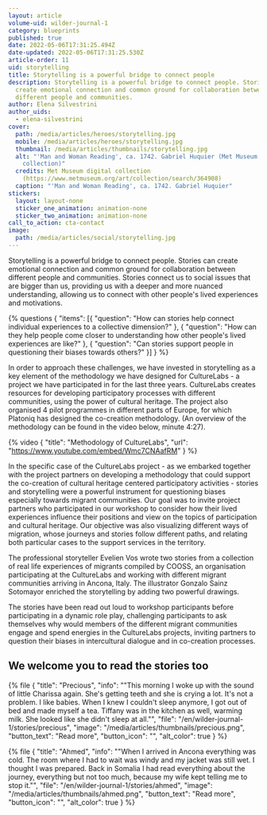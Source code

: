 ```yaml
---
layout: article
volume-uid: wilder-journal-1
category: blueprints
published: true
date: 2022-05-06T17:31:25.494Z
date-updated: 2022-05-06T17:31:25.530Z
article-order: 11
uid: storytelling
title: Storytelling is a powerful bridge to connect people
description: Storytelling is a powerful bridge to connect people. Stories can
  create emotional connection and common ground for collaboration between
  different people and communities.
author: Elena Silvestrini
author_uids:
  - elena-silvestrini
cover:
  path: /media/articles/heroes/storytelling.jpg
  mobile: /media/articles/heroes/storytelling.jpg
  thumbnail: /media/articles/thumbnails/storytelling.jpg
  alt: "'Man and Woman Reading', ca. 1742. Gabriel Huquier (Met Museum digital
    collection)"
  credits: Met Museum digital collection
    (https://www.metmuseum.org/art/collection/search/364908)
  caption: "'Man and Woman Reading', ca. 1742. Gabriel Huquier"
stickers:
  layout: layout-none
  sticker_one_animation: animation-none
  sticker_two_animation: animation-none
call_to_action: cta-contact
image:
  path: /media/articles/social/storytelling.jpg
---
```

Storytelling is a powerful bridge to connect people. Stories can create emotional connection and common ground for collaboration between different people and communities. Stories connect us to social issues that are bigger than us, providing us with a deeper and more nuanced understanding, allowing us to connect with other people's lived experiences and motivations. 

{% questions { "items": [{ "question": "How can stories help connect individual experiences to a collective dimension?" }, { "question": "How can they help people come closer to understanding how other people's lived experiences are like?" }, { "question": "Can stories support people in questioning their biases towards others?" }] } %}

In order to approach these challenges, we have invested in storytelling as a key element of the methodology we have designed for CultureLabs - a project we have participated in for the last three years. CultureLabs creates resources for developing participatory processes with different communities, using the power of cultural heritage. The project also organised 4 pilot programmes in different parts of Europe, for which Platoniq has designed the co-creation methodology. (An overview of the methodology can be found in the video below, minute 4:27).

{% video { "title": "Methodology of CultureLabs", "url": "https://www.youtube.com/embed/Wmc7CNAafRM" } %}

In the specific case of the CultureLabs project - as we embarked together with the project partners on developing a methodology that could support the co-creation of cultural heritage centered participatory activities - stories and storytelling were a powerful instrument for questioning biases especially towards migrant communities. Our goal was to invite project partners who participated in our workshop to consider how their lived experiences influence their positions and view on the topics of participation and cultural heritage. Our objective was also visualizing different ways of migration, whose journeys and stories follow different paths, and relating both particular cases to the support services in the territory. 

The professional storyteller Evelien Vos wrote two stories from a collection of real life experiences of migrants compiled by COOSS, an organisation participating at the CultureLabs and working with different migrant communities arriving in Ancona, Italy. The illustrator Gonzalo Sainz Sotomayor enriched the storytelling by adding two powerful drawings.

The stories have been read out loud to workshop participants before participating in a dynamic role play, challenging participants to ask themselves why would members of the different migrant communities engage and spend energies in the CultureLabs projects, inviting partners to question their biases in intercultural dialogue and in co-creation processes. 

## We welcome you to read the stories too

{% file { "title": "Precious", "info": "\"This morning I woke up with the sound of little Charissa again. She's getting teeth and she is crying a lot. It's not a problem. I like babies. When I knew I couldn't sleep anymore, I got out of bed and made myself a tea. Tiffany was in the kitchen as well, warming milk. She looked like she didn't sleep at all.\"", "file": "/en/wilder-journal-1/stories/precious", "image": "/media/articles/thumbnails/precious.png", "button_text": "Read more", "button_icon": "", "alt_color": true } %}

{% file { "title": "Ahmed", "info": "\"When I arrived in Ancona everything was cold. The room where I had to wait was windy and my jacket was still wet. I thought I was prepared. Back in Somalia I had read everything about the journey, everything but not too much, because my wife kept telling me to stop it.\"", "file": "/en/wilder-journal-1/stories/ahmed", "image": "/media/articles/thumbnails/ahmed.png", "button_text": "Read more", "button_icon": "", "alt_color": true } %}
